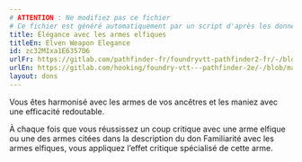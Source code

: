 ```yaml
---
# ATTENTION : Ne modifiez pas ce fichier
# Ce fichier est généré automatiquement par un script d'après les données du module Foundry VTT officiel et de sa traduction
title: Élégance avec les armes elfiques
titleEn: Elven Weapon Elegance
id: zc32MIxa1E6357D6
urlFr: https://gitlab.com/pathfinder-fr/foundryvtt-pathfinder2-fr/-/blob/master/data/feats/zc32MIxa1E6357D6.htm
urlEn: https://gitlab.com/hooking/foundry-vtt---pathfinder-2e/-/blob/master/packs/data/feats.db/elven-weapon-elegance.json
layout: dons
---
```

Vous êtes harmonisé avec les armes de vos ancêtres et les maniez avec une efficacité redoutable.

À chaque fois que vous réussissez un coup critique avec une arme elfique ou une des armes citées dans la description du don Familiarité avec les armes elfiques, vous appliquez l’effet critique spécialisé de cette arme.
